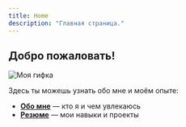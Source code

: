```yaml
---
title: Home
description: "Главная страница."
---
```


## Добро пожаловать!

![Моя гифка](luffy.gif)

Здесь ты можешь узнать обо мне и моём опыте:

- **[Обо мне](about)** — кто я и чем увлекаюсь
- **[Резюме](resume)** — мои навыки и проекты
